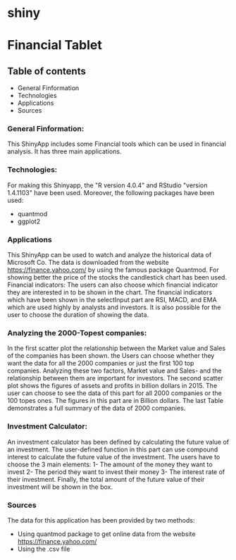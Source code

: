 # shiny
# Financial Tablet
## Table of contents
*  General Finformation
* Technologies
* Applications
* Sources
### General Finformation:
This ShinyApp includes some Financial tools which can be used in financial analysis. It has three main applications.

### Technologies:
For making this Shinyapp, the "R version 4.0.4" and RStudio "version 1.4.1103" have been used. Moreover, the following packages have been used:

* quantmod
* ggplot2

### Applications


This ShinyApp can be used to watch and analyze the historical data of Microsoft Co. The data is downloaded from the website https://finance.yahoo.com/ by using the famous package Quantmod. For showing better the price of the stocks the candlestick chart has been used. 
Financial indicators: The users can also choose which financial indicator they are interested in to be shown in the chart. 
The financial indicators which have been shown in the selectInput part are RSI, MACD, and EMA which are used highly by analysts and investors. It is also possible for the user to choose the duration of showing the data. 

### Analyzing the 2000-Topest companies:
In the first scatter plot the relationship between the Market value and Sales of the companies has been shown. 
the Users can choose whether they want the data for all the 2000 companies or just the first 100 top companies. 
Analyzing these two factors, Market value and Sales- and the relationship between them are important for investors. 
The second scatter plot shows the figures of assets and profits in billion dollars in 2015.  The user can choose to see the data of this part for all 2000 companies or the 100 topes ones. The figures in this part are in Billion dollars.
The last Table demonstrates a full summary of the data of  2000 companies.

### Investment Calculator:
An investment calculator has been defined by calculating the future value of an investment.
The user-defined function in this part can use compound interest to calculate the future value of the investment.
The users have to choose the 3 main elements:
1- The amount of the money they want to invest
2- The period they want to invest their money 
3- The interest rate of their investment.
Finally, the total amount of the future value of their investment will be shown in the box. 
### Sources
The data for this application has been provided by two methods:
* Using quantmod package to get online data from the website https://finance.yahoo.com/
* Using the .csv file
